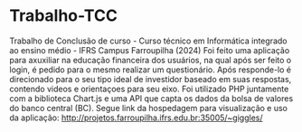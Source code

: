 # Trabalho-TCC
Trabalho de Conclusão de curso - Curso técnico em Informática integrado ao ensino médio - IFRS Campus Farroupilha (2024)
Foi feito uma aplicação para axuxiliar na educação financeira dos usuários, na qual após ser feito o login, é pedido para o mesmo realizar um questionário. Após responde-lo é direcionado para o seu tipo ideal de investidor baseado em suas respostas, contendo videos e orientaçoes para seu eixo. Foi utilizado PHP juntamente com a biblioteca Chart.js e uma API que capta os dados da bolsa de valores do banco central (BC).
Segue link da hospedagem para visualização e uso da aplicação: http://projetos.farroupilha.ifrs.edu.br:35005/~giggles/
